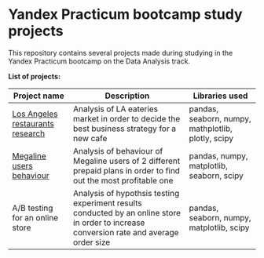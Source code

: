 # Yandex Practicum bootcamp study projects
 This repository contains several projects made during studying in the Yandex Practicum bootcamp on the Data Analysis track.

 **List of projects:**

| Project name | Description | Libraries used |
| ----- | ------ | ---- |
| [Los Angeles restaurants research](https://github.com/GregSemPer/Yandex-Practicum-projects/tree/main/ab%20testing%20for%20an%20online%20store) | Analysis of LA eateries market in order to decide the best business strategy for a new cafe| pandas, seaborn, numpy, mathplotlib, plotly, scipy|
| [Megaline users behaviour](https://github.com/GregSemPer/Yandex-Practicum-projects/tree/main/megaline%20users%20behaviour) | Analysis of  behaviour of Megaline users of 2 different prepaid plans in order to find out the most profitable one | pandas, numpy, matplotlib, seaborn, scipy |
| A/B testing for an online store | Analysis of hypothsis testing experiment results conducted by an online store in order to increase conversion rate and average order size | pandas, seaborn, numpy, matplotlib, scipy |
